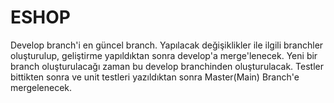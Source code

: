 # ESHOP
Develop branch'i en güncel branch. Yapılacak değişiklikler ile ilgili branchler oluşturulup, geliştirme yapıldıktan sonra develop'a merge'lenecek. Yeni bir branch oluşturulacağı zaman bu develop branchinden oluşturulacak. 
Testler bittikten sonra ve unit testleri yazıldıktan sonra Master(Main) Branch'e mergelenecek. 

